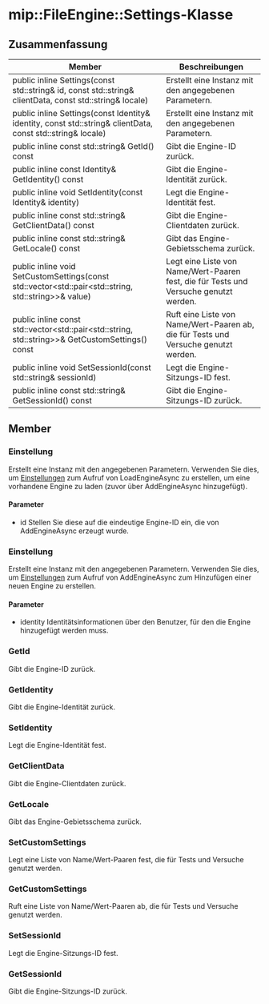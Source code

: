 # <a name="class-mipfileenginesettings"></a>mip::FileEngine::Settings-Klasse 
  
## <a name="summary"></a>Zusammenfassung
 Member                        | Beschreibungen                                
--------------------------------|---------------------------------------------
public inline Settings(const std::string& id, const std::string& clientData, const std::string& locale)  |  Erstellt eine Instanz mit den angegebenen Parametern.
public inline Settings(const Identity& identity, const std::string& clientData, const std::string& locale)  |  Erstellt eine Instanz mit den angegebenen Parametern.
public inline const std::string& GetId() const  |  Gibt die Engine-ID zurück.
public inline const Identity& GetIdentity() const  |  Gibt die Engine-Identität zurück.
public inline void SetIdentity(const Identity& identity)  |  Legt die Engine-Identität fest.
public inline const std::string& GetClientData() const  |  Gibt die Engine-Clientdaten zurück.
public inline const std::string& GetLocale() const  |  Gibt das Engine-Gebietsschema zurück.
public inline void SetCustomSettings(const std::vector<std::pair<std::string, std::string>>& value)  |  Legt eine Liste von Name/Wert-Paaren fest, die für Tests und Versuche genutzt werden.
public inline const std::vector<std::pair<std::string, std::string>>& GetCustomSettings() const  |  Ruft eine Liste von Name/Wert-Paaren ab, die für Tests und Versuche genutzt werden.
public inline void SetSessionId(const std::string& sessionId)  |  Legt die Engine-Sitzungs-ID fest.
public inline const std::string& GetSessionId() const  |  Gibt die Engine-Sitzungs-ID zurück.
  
## <a name="members"></a>Member
  
### <a name="settings"></a>Einstellung
Erstellt eine Instanz mit den angegebenen Parametern.
Verwenden Sie dies, um [Einstellungen](#classmip_1_1_file_engine_1_1_settings) zum Aufruf von LoadEngineAsync zu erstellen, um eine vorhandene Engine zu laden (zuvor über AddEngineAsync hinzugefügt).
  
#### <a name="parameters"></a>Parameter
* id Stellen Sie diese auf die eindeutige Engine-ID ein, die von AddEngineAsync erzeugt wurde.
  
### <a name="settings"></a>Einstellung
Erstellt eine Instanz mit den angegebenen Parametern.
Verwenden Sie dies, um [Einstellungen](#classmip_1_1_file_engine_1_1_settings) zum Aufruf von AddEngineAsync zum Hinzufügen einer neuen Engine zu erstellen.
  
#### <a name="parameters"></a>Parameter
* identity Identitätsinformationen über den Benutzer, für den die Engine hinzugefügt werden muss.
  
### <a name="getid"></a>GetId
Gibt die Engine-ID zurück.
  
### <a name="getidentity"></a>GetIdentity
Gibt die Engine-Identität zurück.
  
### <a name="setidentity"></a>SetIdentity
Legt die Engine-Identität fest.
  
### <a name="getclientdata"></a>GetClientData
Gibt die Engine-Clientdaten zurück.
  
### <a name="getlocale"></a>GetLocale
Gibt das Engine-Gebietsschema zurück.
  
### <a name="setcustomsettings"></a>SetCustomSettings
Legt eine Liste von Name/Wert-Paaren fest, die für Tests und Versuche genutzt werden.
  
### <a name="getcustomsettings"></a>GetCustomSettings
Ruft eine Liste von Name/Wert-Paaren ab, die für Tests und Versuche genutzt werden.
  
### <a name="setsessionid"></a>SetSessionId
Legt die Engine-Sitzungs-ID fest.
  
### <a name="getsessionid"></a>GetSessionId
Gibt die Engine-Sitzungs-ID zurück.